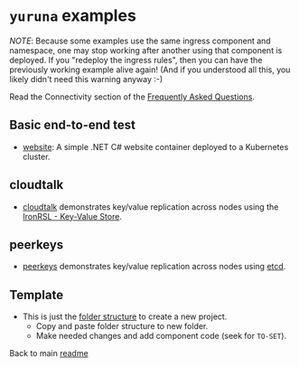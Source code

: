 # `yuruna` examples

*NOTE*: Because some examples use the same ingress component and namespace, one may stop working after another using that component is deployed. If you "redeploy the ingress rules", then you can have the previously working example alive again! (And if you understood all this, you likely didn't need this warning anyway :-)

Read the Connectivity section of the [Frequently Asked Questions](../docs/faq.md).

## Basic end-to-end test

- [website](website/README.md): A simple .NET C# website container deployed to a Kubernetes cluster.

## cloudtalk

- [cloudtalk](cloudtalk/README.md) demonstrates key/value replication across nodes using the [IronRSL - Key-Value Store](https://github.com/microsoft/Ironclad/blob/main/ironfleet/README.md#ironrsl---key-value-store).

## peerkeys

- [peerkeys](peerkeys/README.md) demonstrates key/value replication across nodes using [etcd](https://etcd.io/).

## Template

- This is just the [folder structure](../projects/template/) to create a new project.
  - Copy and paste folder structure to new folder.
  - Make needed changes and add component code (seek for `TO-SET`).

Back to main [readme](../../README.md)
